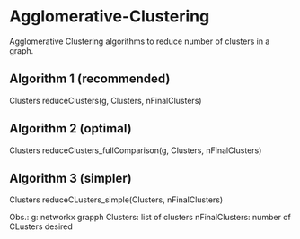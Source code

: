 # Agglomerative-Clustering
Agglomerative Clustering algorithms to reduce number of clusters in a graph.

## Algorithm 1 (recommended)
Clusters reduceClusters(g, Clusters, nFinalClusters)

## Algorithm 2 (optimal)
Clusters reduceClusters_fullComparison(g, Clusters, nFinalClusters)

## Algorithm 3 (simpler)
Clusters reduceCLusters_simple(Clusters, nFinalClusters)

Obs.:
g: networkx grapph
Clusters: list of clusters
nFinalClusters: number of CLusters desired
